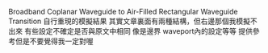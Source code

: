  Broadband Coplanar Waveguide to Air-Filled Rectangular
 Waveguide Transition
 自行重現的模擬結果
 其實文章裏面有兩種結構，但右邊那個我模擬不出來
 有些設定不確定是否與原文中相同
 像是邊界 waveport內的設定等等 
 提供參考但是不要覺得我一定對喔

